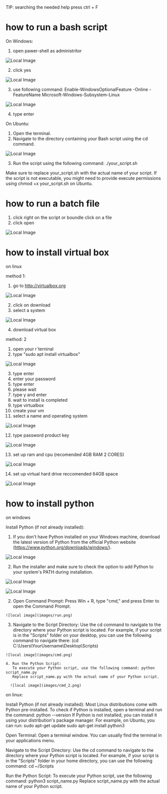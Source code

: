 
 TIP: searching the needed help press ctrl + F

# how to run a bash script
On Windows:
1. open pawer-shell as administrítor

![Local Image](images/pawershell_openr.jpg)

2. click yes

![Local Image](images/yes.png)

3. use following command: Enable-WindowsOptionalFeature -Online -FeatureName Microsoft-Windows-Subsystem-Linux

![Local Image](images/command.webp)

4. type enter

On Ubuntu:
1. Open the terminal.
2. Navigate to the directory containing your Bash script using the cd command.

![Local Image](images/chmod.jpg)

3. Run the script using the following command: ./your_script.sh

Make sure to replace your_script.sh with the actual name of your script. If the script is not executable, you might need to provide execute permissions using chmod +x your_script.sh on Ubuntu.

# how to run a batch file
1. click right on the script or boundle click on a file
2. click open 

![Local Image](images/open.jpg)

# how to install virtual box

  on linux
  
  method 1:
  1. go to http://virtualbox.org

  ![Local Image](images/virtualbox_web.png)
  
  2. click on download
  3. select a system

  ![Local Image](images/download_page.png)

  4. download virtual box
  
   method: 2

   1. open your r´terninal
   2. type "sudo apt install virtualbox"

   ![Local Image](images/install_virtualbox.jpg)

   3. type enter
   4. enter your password
   5. type enter
   6. please wait
   7. type y and enter
   8. wait to install is completed
   9. type virtualbox
   10. create your vm
   11. select a name and operating system
   
   ![Local Image](images/vm.png)

   12. type password product key

   ![Local Image](images/create-vm-2.png)

   13. set up ram and cpu (recomended 4GB RAM 2 CORES)
  
   ![Local Image](images/create-vm-3.png)

   14.  set up virtual hard drive reccomended 64GB space

   ![Local Image](images/create-vm-4.png)

   # how to install python
   on windows

   Install Python (if not already installed):
   1. If you don't have Python installed on your Windows machine, download the latest version of Python from the official Python website (https://www.python.org/downloads/windows/).
   
   ![Local Image](images/py_install.png)

   2. Run the installer and make sure to check the option to add Python to your system's PATH during installation.

   ![Local Image](images/python_install.png)

   ![Local Image](images/installation_done.png)

   2. Open Command Prompt:
      Press Win + R, type "cmd," and press Enter to open the Command Prompt.

    ![local image](images/run.png)

   3. Navigate to the Script Directory:
      Use the cd command to navigate to the directory where your Python script is located. For example, if your script is in the "Scripts" folder on your desktop, you can use the following command to navigate there: (cd C:\Users\YourUsername\Desktop\Scripts)

    ![local image](images/cmd.png)

    4. Run the Python Script:
       To execute your Python script, use the following command: python script_name.py
       Replace script_name.py with the actual name of your Python script.

      ![local image](images/cmd_2.png)

   on linux:

Install Python (if not already installed):
Most Linux distributions come with Python pre-installed. To check if Python is installed, open a terminal and run the command:
python --version
If Python is not installed, you can install it using your distribution's package manager. For example, on Ubuntu, you can run:
sudo apt-get update
sudo apt-get install python3

Open Terminal:
Open a terminal window. You can usually find the terminal in your applications menu.

Navigate to the Script Directory:
Use the cd command to navigate to the directory where your Python script is located. For example, if your script is in the "Scripts" folder in your home directory, you can use the following command:
cd ~/Scripts

Run the Python Script:
To execute your Python script, use the following command:
python3 script_name.py
Replace script_name.py with the actual name of your Python script.